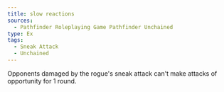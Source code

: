 ```yaml
---
title: slow reactions
sources:
  - Pathfinder Roleplaying Game Pathfinder Unchained
type: Ex
tags:
  - Sneak Attack
  - Unchained
---
```


Opponents damaged by the rogue's sneak attack can't make attacks of opportunity for 1 round.
